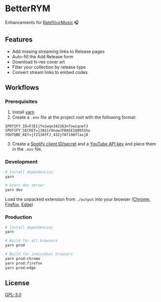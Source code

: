 # BetterRYM

Enhancements for [RateYourMusic](https://rateyourmusic.com/) 🎧

## Features

- Add missing streaming links to Release pages
- Auto-fill the Add Release form
- Download hi-res cover art
- Filter your collection by release type
- Convert stream links to embed codes

## Workflows

### Prerequisites

1. Install [yarn](https://yarnpkg.com)
2. Create a `.env` file at the project root with the following format:

```
SPOTIFY_ID=FJEIjfeiwqn342163nfowiqnefJ
SPOTIFY_SECRET=j3821r0nowJFDASEIQ8931ho
YOUTUBE_KEY=jf2138fFJ_432jf8f198flasj8
```

3. Create a [Spotify client ID/secret](https://developer.spotify.com/documentation/general/guides/app-settings/#register-your-app) and a [YouTube API key](https://developers.google.com/youtube/v3/getting-started#before-you-start) and place them in the `.env` file.

### Development

```sh
# Install dependencies
yarn

# Start dev server
yarn dev
```

Load the unpacked extension from `./output` into your browser ([Chrome](https://developer.chrome.com/docs/extensions/mv3/getstarted/#manifest), [Firefox](https://extensionworkshop.com/documentation/develop/temporary-installation-in-firefox/), [Edge](https://docs.microsoft.com/en-us/microsoft-edge/extensions-chromium/getting-started/extension-sideloading))

### Production

```sh
# Install dependencies
yarn

# Build for all browsers
yarn prod

# Build for individual browsers
yarn prod:chrome
yarn prod:firefox
yarn prod:edge
```

## License

[GPL-3.0](https://github.com/jgchk/betterRYM/blob/main/LICENSE)
